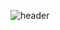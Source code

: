 ![header](https://capsule-render.vercel.app/api?type=waving&color=auto&height=300&section=header&text=xeoxxn_GitHub&fontSize=80&animation=fadeIn&fontAlignY=38&desc=Decorate%20GitHub%20Profile%20or%20any%20Repo%20like%20me!&descAlignY=51&descAlign=62)
